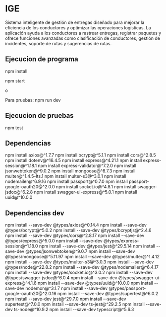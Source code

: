 # IGE
Sistema inteligente de gestión de entregas diseñado para mejorar la eficiencia de los conductores y optimizar las operaciones logísticas. La aplicación ayuda a los conductores a rastrear entregas, registrar paquetes y ofrece funciones avanzadas como clasificación de conductores, gestión de incidentes, soporte de rutas y sugerencias de rutas.

## Ejecucion de programa
npm install

npm start

o

Para pruebas: npm run dev


## Ejecucion de pruebas
npm test

## Dependencias
npm install axios@^1.7.7
npm install bcrypt@^5.1.1
npm install cors@^2.8.5
npm install dotenv@^16.4.5
npm install express@^4.21.1
npm install express-session@^1.18.1
npm install express-validator@^7.2.0
npm install jsonwebtoken@^9.0.2
npm install mongoose@^8.7.3
npm install multer@^1.4.5-lts.1
npm install multer-s3@^3.0.1
npm install nodemailer@^6.9.16
npm install passport@^0.7.0
npm install passport-google-oauth20@^2.0.0
npm install socket.io@^4.8.1
npm install swagger-jsdoc@^6.2.8
npm install swagger-ui-express@^5.0.1
npm install uuid@^10.0.0

## Dependencias dev

npm install --save-dev @types/axios@^0.14.4
npm install --save-dev @types/bcrypt@^5.0.2
npm install --save-dev @types/bcryptjs@^2.4.6
npm install --save-dev @types/cors@^2.8.17
npm install --save-dev @types/express@^5.0.0
npm install --save-dev @types/express-session@^1.18.0
npm install --save-dev @types/jest@^29.5.14
npm install --save-dev @types/jsonwebtoken@^9.0.7
npm install --save-dev @types/mongoose@^5.11.97
npm install --save-dev @types/multer@^1.4.12
npm install --save-dev @types/multer-s3@^3.0.3
npm install --save-dev @types/node@^22.8.2
npm install --save-dev @types/nodemailer@^6.4.17
npm install --save-dev @types/socket.io@^3.0.2
npm install --save-dev @types/swagger-jsdoc@^6.0.4
npm install --save-dev @types/swagger-ui-express@^4.1.6
npm install --save-dev @types/uuid@^10.0.0
npm install --save-dev nodemon@^3.1.7
npm install --save-dev @types/passport-google-oauth20@^2.0.16
npm install --save-dev @types/supertest@^6.0.2
npm install --save-dev jest@^29.7.0
npm install --save-dev supertest@^7.0.0
npm install --save-dev ts-jest@^29.2.5
npm install --save-dev ts-node@^10.9.2
npm install --save-dev typescript@^5.6.3

